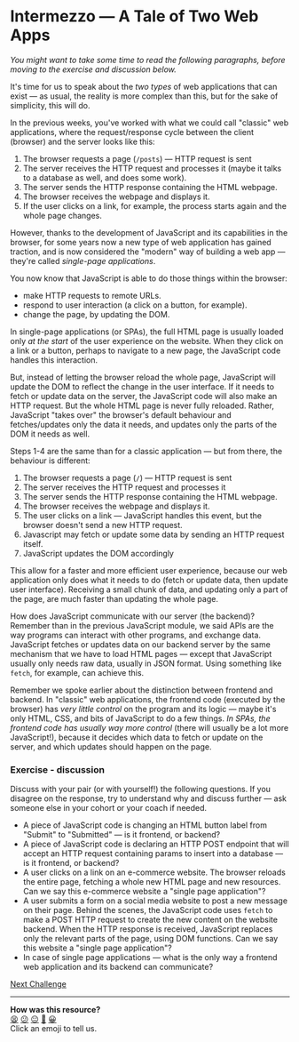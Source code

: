 # Intermezzo — A Tale of Two Web Apps

*You might want to take some time to read the following paragraphs, before moving to the exercise and discussion below.*

It's time for us to speak about the *two types* of web applications that can exist — as usual, the reality is more complex than this, but for the sake of simplicity, this will do.

In the previous weeks, you've worked with what we could call "classic" web applications, where the request/response cycle between the client (browser) and the server looks like this:
1. The browser requests a page (`/posts`) — HTTP request is sent
2. The server receives the HTTP request and processes it (maybe it talks to a database as well, and does some work).
3. The server sends the HTTP response containing the HTML webpage.
4. The browser receives the webpage and displays it.
5. If the user clicks on a link, for example, the process starts again and the whole page changes.

However, thanks to the development of JavaScript and its capabilities in the browser, for some years now a new type of web application has gained traction, and is now considered the "modern" way of building a web app — they're called *single-page applications*.

You now know that JavaScript is able to do those things within the browser:
 * make HTTP requests to remote URLs.
 * respond to user interaction (a click on a button, for example).
 * change the page, by updating the DOM.

In single-page applications (or SPAs), the full HTML page is usually loaded only *at the start* of the user experience on the website. When they click on a link or a button, perhaps to navigate to a new page, the JavaScript code handles this interaction.

But, instead of letting the browser reload the whole page, JavaScript will update the DOM to reflect the change in the user interface. If it needs to fetch or update data on the server, the JavaScript code will also make an HTTP request. But the whole HTML page is never fully reloaded. Rather, JavaScript "takes over" the browser's default behaviour and fetches/updates only the data it needs, and updates only the parts of the DOM it needs as well.

Steps 1-4 are the same than for a classic application — but from there, the behaviour is different:

1. The browser requests a page (`/`) — HTTP request is sent
2. The server receives the HTTP request and processes it
3. The server sends the HTTP response containing the HTML webpage.
4. The browser receives the webpage and displays it.
5. The user clicks on a link — JavaScript handles this event, but the browser doesn't send a new HTTP request.
6. Javascript may fetch or update some data by sending an HTTP request itself.
7. JavaScript updates the DOM accordingly

This allow for a faster and more efficient user experience, because our web application only does what it needs to do (fetch or update data, then update user interface). Receiving a small chunk of data, and updating only a part of the page, are much faster than updating the whole page.

How does JavaScript communicate with our server (the backend)? Remember than in the previous JavaScript module, we said APIs are the way programs can interact with other programs, and exchange data. JavaScript fetches or updates data on our backend server by the same mechanism that we have to load HTML pages — except that JavaScript usually only needs raw data, usually in JSON format. Using something like `fetch`, for example, can achieve this.

Remember we spoke earlier about the distinction between frontend and backend. In "classic" web applications, the frontend code (executed by the browser) has *very little control* on the program and its logic — maybe it's only HTML, CSS, and bits of JavaScript to do a few things. *In SPAs, the frontend code has usually way more control* (there will usually be a lot more JavaScript!), because it decides which data to fetch or update on the server, and which updates should happen on the page.

### Exercise - discussion

Discuss with your pair (or with yourself!) the following questions. If you disagree on the response, try to understand why and discuss further — ask someone else in your cohort or your coach if needed.

 * A piece of JavaScript code is changing an HTML button label from "Submit" to "Submitted" — is it frontend, or backend?
 * A piece of JavaScript code is declaring an HTTP POST endpoint that will accept an HTTP request containing params to insert into a database — is it frontend, or backend?
 * A user clicks on a link on an e-commerce website. The browser reloads the entire page, fetching a whole new HTML page and new resources. Can we say this e-commerce website a "single page application"?
 * A user submits a form on a social media website to post a new message on their page. Behind the scenes, the JavaScript code uses `fetch` to make a POST HTTP request to create the new content on the website backend. When the HTTP response is received, JavaScript replaces only the relevant parts of the page, using DOM functions. Can we say this website a "single page application"?
 * In case of single page applications — what is the only way a frontend web application and its backend can communicate?

[Next Challenge](07_notes_app_backend.md)

<!-- BEGIN GENERATED SECTION DO NOT EDIT -->

---

**How was this resource?**  
[😫](https://airtable.com/shrUJ3t7KLMqVRFKR?prefill_Repository=makersacademy/javascript-web-applications&prefill_File=contents/06_single_page_apps.md&prefill_Sentiment=😫) [😕](https://airtable.com/shrUJ3t7KLMqVRFKR?prefill_Repository=makersacademy/javascript-web-applications&prefill_File=contents/06_single_page_apps.md&prefill_Sentiment=😕) [😐](https://airtable.com/shrUJ3t7KLMqVRFKR?prefill_Repository=makersacademy/javascript-web-applications&prefill_File=contents/06_single_page_apps.md&prefill_Sentiment=😐) [🙂](https://airtable.com/shrUJ3t7KLMqVRFKR?prefill_Repository=makersacademy/javascript-web-applications&prefill_File=contents/06_single_page_apps.md&prefill_Sentiment=🙂) [😀](https://airtable.com/shrUJ3t7KLMqVRFKR?prefill_Repository=makersacademy/javascript-web-applications&prefill_File=contents/06_single_page_apps.md&prefill_Sentiment=😀)  
Click an emoji to tell us.

<!-- END GENERATED SECTION DO NOT EDIT -->

